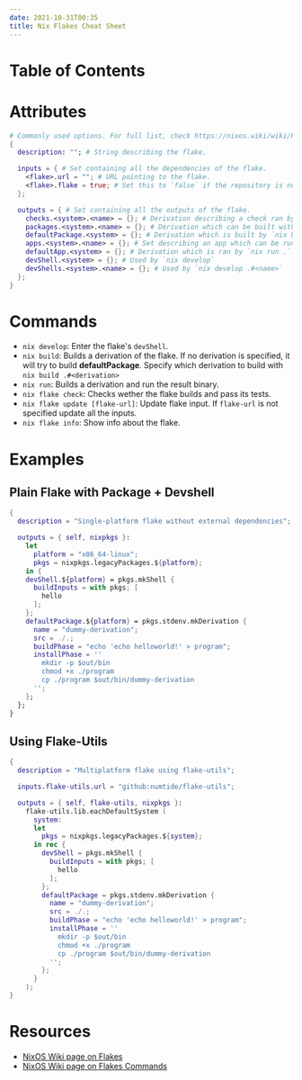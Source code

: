 ```yaml
---
date: 2021-10-31T00:35
title: Nix Flakes Cheat Sheet
---
```


# Table of Contents
<!-- toc -->

# Attributes

```nix 
# Commonly used options. For full list, check https://nixos.wiki/wiki/Flakes
{
  description: ""; # String describing the flake.

  inputs = { # Set containing all the dependencies of the flake.
    <flake>.url = ""; # URL pointing to the flake.
    <flake>.flake = true; # Set this to `false` if the repository is not a flake.
  };

  outputs = { # Set containing all the outputs of the flake.
    checks.<system>.<name> = {}; # Derivation describing a check ran by `nix flake check`.
    packages.<system>.<name> = {}; # Derivation which can be built with `nix build .#<name>`.
    defaultPackage.<system> = {}; # Derivation which is built by `nix build .`.
    apps.<system>.<name> = {}; # Set describing an app which can be run by `nix run .#<name>`;
    defaultApp.<system> = {}; # Derivation which is ran by `nix run .`.
    devShell.<system> = {}; # Used by `nix develop`
    devShells.<system>.<name> = {}; # Used by `nix develop .#<name>`
  };
}
```

# Commands

- `nix develop`: Enter the flake's `devShell`.
- `nix build`: Builds a derivation of the flake. If no derivation is
  specified, it will try to build **defaultPackage**. Specify which derivation
  to build with `nix
  build .#<derivation>`
- `nix run`: Builds a derivation and run the result binary.
- `nix flake check`: Checks wether the flake builds and pass its tests.
- `nix flake update [flake-url]`: Update flake input. If `flake-url` is not
  specified update all the inputs.
- `nix flake info`: Show info about the flake.

# Examples

## Plain Flake with Package + Devshell

```nix
{
  description = "Single-platform flake without external dependencies";

  outputs = { self, nixpkgs }:
    let 
      platform = "x86_64-linux";
      pkgs = nixpkgs.legacyPackages.${platform};
    in {
    devShell.${platform} = pkgs.mkShell {
      buildInputs = with pkgs; [
        hello
      ];
    };
    defaultPackage.${platform} = pkgs.stdenv.mkDerivation {
      name = "dummy-derivation";
      src = ./.;
      buildPhase = "echo 'echo helloworld!' > program";
      installPhase = ''
        mkdir -p $out/bin
        chmod +x ./program
        cp ./program $out/bin/dummy-derivation
      '';
    };
  };
}
```

## Using Flake-Utils

```nix
{
  description = "Multiplatform flake using flake-utils";

  inputs.flake-utils.url = "github:numtide/flake-utils";

  outputs = { self, flake-utils, nixpkgs }:
    flake-utils.lib.eachDefaultSystem (
      system: 
      let 
        pkgs = nixpkgs.legacyPackages.${system};
      in rec {
        devShell = pkgs.mkShell {
          buildInputs = with pkgs; [
            hello
          ];
        };
        defaultPackage = pkgs.stdenv.mkDerivation {
          name = "dummy-derivation";
          src = ./.;
          buildPhase = "echo 'echo helloworld!' > program";
          installPhase = ''
            mkdir -p $out/bin
            chmod +x ./program
            cp ./program $out/bin/dummy-derivation
          '';
        };
      }
    );
}
```

# Resources
- [NixOS Wiki page on Flakes](https://nixos.wiki/wiki/Flakes)
- [NixOS Wiki page on Flakes Commands](https://nixos.wiki/wiki/Nix_command/flake)
